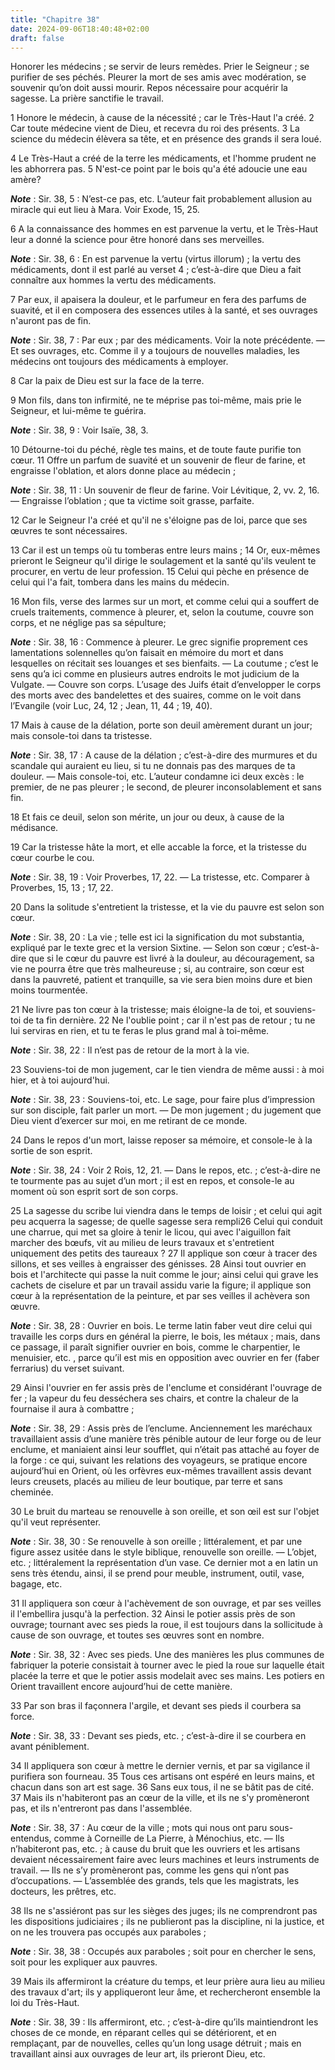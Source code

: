```yaml
---
title: "Chapitre 38"
date: 2024-09-06T18:40:48+02:00
draft: false
---
```



Honorer les médecins ; se servir de leurs remèdes.
Prier le Seigneur ; se purifier de ses péchés.
Pleurer la mort de ses amis avec modération, se souvenir qu’on doit aussi mourir.
Repos nécessaire pour acquérir la sagesse.
La prière sanctifie le travail.


1 Honore le médecin, à cause de la nécessité ; car le Très-Haut l'a créé. 2 Car toute médecine vient de Dieu, et recevra du roi des présents. 3 La science du médecin élèvera sa tête, et en présence des grands il sera loué.


4 Le Très-Haut a créé de la terre les médicaments, et l'homme prudent ne les abhorrera pas. 5 N'est-ce point par le bois qu'a été adoucie une eau amère?

***Note*** :  Sir. 38, 5 : N’est-ce pas, etc. L’auteur fait probablement allusion au miracle qui eut lieu à Mara. Voir Exode, 15, 25.

6 A la connaissance des hommes en est parvenue la vertu, et le Très-Haut leur a donné la science pour être honoré dans ses merveilles.

***Note*** :  Sir. 38, 6 : En est parvenue la vertu (virtus illorum) ; la vertu des médicaments, dont il est parlé au verset 4 ; c’est-à-dire que Dieu a fait connaître aux hommes la vertu des médicaments.

7 Par eux, il apaisera la douleur, et le parfumeur en fera des parfums de suavité, et il en composera des essences utiles à la santé, et ses ouvrages n'auront pas de fin.

***Note*** :  Sir. 38, 7 : Par eux ; par des médicaments. Voir la note précédente. ― Et ses ouvrages, etc. Comme il y a toujours de nouvelles maladies, les médecins ont toujours des médicaments à employer.

8 Car la paix de Dieu est sur la face de la terre.


9 Mon fils, dans ton infirmité, ne te méprise pas toi-même, mais prie le Seigneur, et lui-même te guérira.

***Note*** :  Sir. 38, 9 : Voir Isaïe, 38, 3.

10 Détourne-toi du péché, règle tes mains, et de toute faute purifie ton cœur. 11 Offre un parfum de suavité et un souvenir de fleur de farine, et engraisse l'oblation, et alors donne place au médecin ;

***Note*** :  Sir. 38, 11 : Un souvenir de fleur de farine. Voir Lévitique, 2, vv. 2, 16. ― Engraisse l’oblation ; que ta victime soit grasse, parfaite.

12 Car le Seigneur l'a créé et qu'il ne s'éloigne pas de loi, parce que ses œuvres te sont nécessaires.


13 Car il est un temps où tu tomberas entre leurs mains ; 14 Or, eux-mêmes prieront le Seigneur qu'il dirige le soulagement et la santé qu'ils veulent te procurer, en vertu de leur profession. 15 Celui qui pèche en présence de celui qui l'a fait, tombera dans les mains du médecin.


16 Mon fils, verse des larmes sur un mort, et comme celui qui a souffert de cruels traitements, commence à pleurer, et, selon la coutume, couvre son corps, et ne néglige pas sa sépulture;

***Note*** :  Sir. 38, 16 : Commence à pleurer. Le grec signifie proprement ces lamentations solennelles qu’on faisait en mémoire du mort et dans lesquelles on récitait ses louanges et ses bienfaits. ― La coutume ; c’est le sens qu’a ici comme en plusieurs autres endroits le mot judicium de la Vulgate. ― Couvre son corps. L’usage des Juifs était d’envelopper le corps des morts avec des bandelettes et des suaires, comme on le voit dans l’Evangile (voir Luc, 24, 12 ; Jean, 11, 44 ; 19, 40).

17 Mais à cause de la délation, porte son deuil amèrement durant un jour; mais console-toi dans ta tristesse.

***Note*** :  Sir. 38, 17 : A cause de la délation ; c’est-à-dire des murmures et du scandale qui auraient eu lieu, si tu ne donnais pas des marques de ta douleur. ― Mais console-toi, etc. L’auteur condamne ici deux excès : le premier, de ne pas pleurer ; le second, de pleurer inconsolablement et sans fin.

18 Et fais ce deuil, selon son mérite, un jour ou deux, à cause de la médisance.


19 Car la tristesse hâte la mort, et elle accable la force, et la tristesse du cœur courbe le cou.

***Note*** :  Sir. 38, 19 : Voir Proverbes, 17, 22. ― La tristesse, etc. Comparer à Proverbes, 15, 13 ; 17, 22.

20 Dans la solitude s'entretient la tristesse, et la vie du pauvre est selon son cœur.

***Note*** :  Sir. 38, 20 : La vie ; telle est ici la signification du mot substantia, expliqué par le texte grec et la version Sixtine. ― Selon son cœur ; c’est-à-dire que si le cœur du pauvre est livré à la douleur, au découragement, sa vie ne pourra être que très malheureuse ; si, au contraire, son cœur est dans la pauvreté, patient et tranquille, sa vie sera bien moins dure et bien moins tourmentée.

21 Ne livre pas ton cœur à la tristesse; mais éloigne-la de toi, et souviens-toi de ta fin dernière. 22 Ne l'oublie point ; car il n'est pas de retour ; tu ne lui serviras en rien, et tu te feras le plus grand mal à toi-même.

***Note*** :  Sir. 38, 22 : Il n’est pas de retour de la mort à la vie.

23 Souviens-toi de mon jugement, car le tien viendra de même aussi : à moi hier, et à toi aujourd'hui.

***Note*** :  Sir. 38, 23 : Souviens-toi, etc. Le sage, pour faire plus d’impression sur son disciple, fait parler un mort. ― De mon jugement ; du jugement que Dieu vient d’exercer sur moi, en me retirant de ce monde.


24 Dans le repos d'un mort, laisse reposer sa mémoire, et console-le à la sortie de son esprit.

***Note*** :  Sir. 38, 24 : Voir 2 Rois, 12, 21. ― Dans le repos, etc. ; c’est-à-dire ne te tourmente pas au sujet d’un mort ; il est en repos, et console-le au moment où son esprit sort de son corps.


25 La sagesse du scribe lui viendra dans le temps de loisir ; et celui qui agit peu acquerra la sagesse; de quelle sagesse sera rempli26 Celui qui conduit une charrue, qui met sa gloire à tenir le licou, qui avec l'aiguillon fait marcher des bœufs, vit au milieu de leurs travaux et s'entretient uniquement des petits des taureaux ? 27 Il applique son cœur à tracer des sillons, et ses veilles à engraisser des génisses. 28 Ainsi tout ouvrier en bois et l'architecte qui passe la nuit comme le jour; ainsi celui qui grave les cachets de ciselure et par un travail assidu varie la figure; il applique son cœur à la représentation de la peinture, et par ses veilles il achèvera son œuvre.

***Note*** :  Sir. 38, 28 : Ouvrier en bois. Le terme latin faber veut dire celui qui travaille les corps durs en général la pierre, le bois, les métaux ; mais, dans ce passage, il paraît signifier ouvrier en bois, comme le charpentier, le menuisier, etc. , parce qu’il est mis en opposition avec ouvrier en fer (faber ferrarius) du verset suivant.

29 Ainsi l'ouvrier en fer assis près de l'enclume et considérant l'ouvrage de fer ; la vapeur du feu desséchera ses chairs, et contre la chaleur de la fournaise il aura à combattre ;

***Note*** :  Sir. 38, 29 : Assis près de l’enclume. Anciennement les maréchaux travaillaient assis d’une manière très pénible autour de leur forge ou de leur enclume, et maniaient ainsi leur soufflet, qui n’était pas attaché au foyer de la forge : ce qui, suivant les relations des voyageurs, se pratique encore aujourd’hui en Orient, où les orfèvres eux-mêmes travaillent assis devant leurs creusets, placés au milieu de leur boutique, par terre et sans cheminée.

30 Le bruit du marteau se renouvelle à son oreille, et son œil est sur l'objet qu'il veut représenter.

***Note*** :  Sir. 38, 30 : Se renouvelle à son oreille ; littéralement, et par une figure assez usitée dans le style biblique, renouvelle son oreille. ― L’objet, etc. ; littéralement la représentation d’un vase. Ce dernier mot a en latin un sens très étendu, ainsi, il se prend pour meuble, instrument, outil, vase, bagage, etc.


31 Il appliquera son cœur à l'achèvement de son ouvrage, et par ses veilles il l'embellira jusqu'à la perfection. 32 Ainsi le potier assis près de son ouvrage; tournant avec ses pieds la roue, il est toujours dans la sollicitude à cause de son ouvrage, et toutes ses œuvres sont en nombre.

***Note*** :  Sir. 38, 32 : Avec ses pieds. Une des manières les plus communes de fabriquer la poterie consistait à tourner avec le pied la roue sur laquelle était placée la terre et que le potier assis modelait avec ses mains. Les potiers en Orient travaillent encore aujourd’hui de cette manière.

33 Par son bras il façonnera l'argile, et devant ses pieds il courbera sa force.

***Note*** :  Sir. 38, 33 : Devant ses pieds, etc. ; c’est-à-dire il se courbera en avant péniblement.

34 Il appliquera son cœur à mettre le dernier vernis, et par sa vigilance il purifiera son fourneau. 35 Tous ces artisans ont espéré en leurs mains, et chacun dans son art est sage. 36 Sans eux tous, il ne se bâtit pas de cité. 37 Mais ils n'habiteront pas an cœur de la ville, et ils ne s'y promèneront pas, et ils n'entreront pas dans l'assemblée.

***Note*** :  Sir. 38, 37 : Au cœur de la ville ; mots qui nous ont paru sous-entendus, comme à Corneille de La Pierre, à Ménochius, etc. ― Ils n’habiteront pas, etc. ; à cause du bruit que les ouvriers et les artisans devaient nécessairement faire avec leurs machines et leurs instruments de travail. ― Ils ne s’y promèneront pas, comme les gens qui n’ont pas d’occupations. ― L’assemblée des grands, tels que les magistrats, les docteurs, les prêtres, etc.

38 Ils ne s'assiéront pas sur les sièges des juges; ils ne comprendront pas les dispositions judiciaires ; ils ne publieront pas la discipline, ni la justice, et on ne les trouvera pas occupés aux paraboles ;

***Note*** :  Sir. 38, 38 : Occupés aux paraboles ; soit pour en chercher le sens, soit pour les expliquer aux pauvres.

39 Mais ils affermiront la créature du temps, et leur prière aura lieu au milieu des travaux d'art; ils y appliqueront leur âme, et rechercheront ensemble la loi du Très-Haut.

***Note*** :  Sir. 38, 39 : Ils affermiront, etc. ; c’est-à-dire qu’ils maintiendront les choses de ce monde, en réparant celles qui se détériorent, et en remplaçant, par de nouvelles, celles qu’un long usage détruit ; mais en travaillant ainsi aux ouvrages de leur art, ils prieront Dieu, etc.

